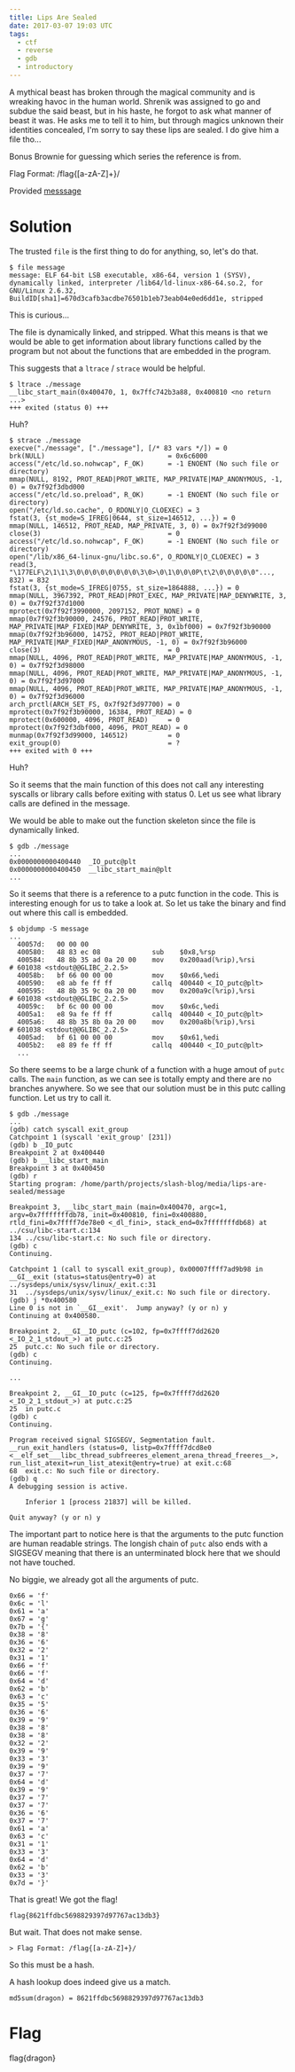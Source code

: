 ```yaml
---
title: Lips Are Sealed
date: 2017-03-07 19:03 UTC
tags:
  - ctf
  - reverse
  - gdb
  - introductory
---
```


A mythical beast has broken through the magical community and is wreaking havoc in the human world. Shrenik was assigned to go and subdue the said beast, but in his haste, he forgot to ask what manner of beast it was. He asks me to tell it to him, but through magics unknown their identities concealed, I'm sorry to say these lips are sealed. I do give him a file tho...

Bonus Brownie for guessing which series the reference is from.

Flag Format: /flag{[a-zA-Z]+}/

Provided [messsage](2017-03-07-lips-are-sealed/message)

Solution
========

The trusted `file` is the first thing to do for anything, so, let's do that.

	$ file message
	message: ELF 64-bit LSB executable, x86-64, version 1 (SYSV), dynamically linked, interpreter /lib64/ld-linux-x86-64.so.2, for GNU/Linux 2.6.32, BuildID[sha1]=670d3cafb3acdbe76501b1eb73eab04e0ed6dd1e, stripped

This is curious...

The file is dynamically linked, and stripped. What this means is that we would be able to get information about library functions called by the program but not about the functions that are embedded in the program.

This suggests that a `ltrace` / `strace` would be helpful.

	$ ltrace ./message
	__libc_start_main(0x400470, 1, 0x7ffc742b3a88, 0x400810 <no return ...>
	+++ exited (status 0) +++

Huh?

	$ strace ./message
	execve("./message", ["./message"], [/* 83 vars */]) = 0
	brk(NULL)                               = 0x6c6000
	access("/etc/ld.so.nohwcap", F_OK)      = -1 ENOENT (No such file or directory)
	mmap(NULL, 8192, PROT_READ|PROT_WRITE, MAP_PRIVATE|MAP_ANONYMOUS, -1, 0) = 0x7f92f3dbd000
	access("/etc/ld.so.preload", R_OK)      = -1 ENOENT (No such file or directory)
	open("/etc/ld.so.cache", O_RDONLY|O_CLOEXEC) = 3
	fstat(3, {st_mode=S_IFREG|0644, st_size=146512, ...}) = 0
	mmap(NULL, 146512, PROT_READ, MAP_PRIVATE, 3, 0) = 0x7f92f3d99000
	close(3)                                = 0
	access("/etc/ld.so.nohwcap", F_OK)      = -1 ENOENT (No such file or directory)
	open("/lib/x86_64-linux-gnu/libc.so.6", O_RDONLY|O_CLOEXEC) = 3
	read(3, "\177ELF\2\1\1\3\0\0\0\0\0\0\0\0\3\0>\0\1\0\0\0P\t\2\0\0\0\0\0"..., 832) = 832
	fstat(3, {st_mode=S_IFREG|0755, st_size=1864888, ...}) = 0
	mmap(NULL, 3967392, PROT_READ|PROT_EXEC, MAP_PRIVATE|MAP_DENYWRITE, 3, 0) = 0x7f92f37d1000
	mprotect(0x7f92f3990000, 2097152, PROT_NONE) = 0
	mmap(0x7f92f3b90000, 24576, PROT_READ|PROT_WRITE, MAP_PRIVATE|MAP_FIXED|MAP_DENYWRITE, 3, 0x1bf000) = 0x7f92f3b90000
	mmap(0x7f92f3b96000, 14752, PROT_READ|PROT_WRITE, MAP_PRIVATE|MAP_FIXED|MAP_ANONYMOUS, -1, 0) = 0x7f92f3b96000
	close(3)                                = 0
	mmap(NULL, 4096, PROT_READ|PROT_WRITE, MAP_PRIVATE|MAP_ANONYMOUS, -1, 0) = 0x7f92f3d98000
	mmap(NULL, 4096, PROT_READ|PROT_WRITE, MAP_PRIVATE|MAP_ANONYMOUS, -1, 0) = 0x7f92f3d97000
	mmap(NULL, 4096, PROT_READ|PROT_WRITE, MAP_PRIVATE|MAP_ANONYMOUS, -1, 0) = 0x7f92f3d96000
	arch_prctl(ARCH_SET_FS, 0x7f92f3d97700) = 0
	mprotect(0x7f92f3b90000, 16384, PROT_READ) = 0
	mprotect(0x600000, 4096, PROT_READ)     = 0
	mprotect(0x7f92f3dbf000, 4096, PROT_READ) = 0
	munmap(0x7f92f3d99000, 146512)          = 0
	exit_group(0)                           = ?
	+++ exited with 0 +++

Huh?

So it seems that the main function of this does not call any interesting syscalls or library calls before exiting with status 0.
Let us see what library calls are defined in the message. 

We would be able to make out the function skeleton since the file is dynamically linked.


	$ gdb ./message
	...
	0x0000000000400440  _IO_putc@plt
	0x0000000000400450  __libc_start_main@plt
	...


So it seems that there is a reference to a putc function in the code. This is interesting enough for us to take a look at.
So let us take the binary and find out where this call is embedded.

	$ objdump -S message
	...
	  40057d:	00 00 00 
	  400580:	48 83 ec 08          	sub    $0x8,%rsp
	  400584:	48 8b 35 ad 0a 20 00 	mov    0x200aad(%rip),%rsi        # 601038 <stdout@@GLIBC_2.2.5>
	  40058b:	bf 66 00 00 00       	mov    $0x66,%edi
	  400590:	e8 ab fe ff ff       	callq  400440 <_IO_putc@plt>
	  400595:	48 8b 35 9c 0a 20 00 	mov    0x200a9c(%rip),%rsi        # 601038 <stdout@@GLIBC_2.2.5>
	  40059c:	bf 6c 00 00 00       	mov    $0x6c,%edi
	  4005a1:	e8 9a fe ff ff       	callq  400440 <_IO_putc@plt>
	  4005a6:	48 8b 35 8b 0a 20 00 	mov    0x200a8b(%rip),%rsi        # 601038 <stdout@@GLIBC_2.2.5>
	  4005ad:	bf 61 00 00 00       	mov    $0x61,%edi
	  4005b2:	e8 89 fe ff ff       	callq  400440 <_IO_putc@plt>
	  ...

So there seems to be a large chunk of a function with a huge amout of `putc` calls. The `main` function, as we can see is totally empty and there are no branches anywhere. So we see that our solution must be in this putc calling function. Let us try to call it.

	$ gdb ./message
	...
	(gdb) catch syscall exit_group 
	Catchpoint 1 (syscall 'exit_group' [231])
	(gdb) b _IO_putc
	Breakpoint 2 at 0x400440
	(gdb) b __libc_start_main
	Breakpoint 3 at 0x400450
	(gdb) r
	Starting program: /home/parth/projects/slash-blog/media/lips-are-sealed/message 

	Breakpoint 3, __libc_start_main (main=0x400470, argc=1, argv=0x7fffffffdb78, init=0x400810, fini=0x400880, rtld_fini=0x7ffff7de78e0 <_dl_fini>, stack_end=0x7fffffffdb68) at ../csu/libc-start.c:134
	134	../csu/libc-start.c: No such file or directory.
	(gdb) c
	Continuing.

	Catchpoint 1 (call to syscall exit_group), 0x00007ffff7ad9b98 in __GI__exit (status=status@entry=0) at ../sysdeps/unix/sysv/linux/_exit.c:31
	31	../sysdeps/unix/sysv/linux/_exit.c: No such file or directory.
	(gdb) j *0x400580
	Line 0 is not in `__GI__exit'.  Jump anyway? (y or n) y
	Continuing at 0x400580.

	Breakpoint 2, __GI__IO_putc (c=102, fp=0x7ffff7dd2620 <_IO_2_1_stdout_>) at putc.c:25
	25	putc.c: No such file or directory.
	(gdb) c
	Continuing.

	...
	
	Breakpoint 2, __GI__IO_putc (c=125, fp=0x7ffff7dd2620 <_IO_2_1_stdout_>) at putc.c:25
	25	in putc.c
	(gdb) c
	Continuing.

	Program received signal SIGSEGV, Segmentation fault.
	__run_exit_handlers (status=0, listp=0x7ffff7dcd8e0 <__elf_set___libc_thread_subfreeres_element_arena_thread_freeres__>, run_list_atexit=run_list_atexit@entry=true) at exit.c:68
	68	exit.c: No such file or directory.
	(gdb) q
	A debugging session is active.

		Inferior 1 [process 21837] will be killed.

	Quit anyway? (y or n) y


The important part to notice here is that the arguments to the putc function are human readable strings. The longish chain of `putc` also ends with a  SIGSEGV meaning that there is an unterminated block here that we should not have touched. 

No biggie, we already got all the arguments of putc. 

	0x66 = 'f'
	0x6c = 'l'
	0x61 = 'a'
	0x67 = 'g'
	0x7b = '{'
	0x38 = '8'
	0x36 = '6'
	0x32 = '2'
	0x31 = '1'
	0x66 = 'f'
	0x66 = 'f'
	0x64 = 'd'
	0x62 = 'b'
	0x63 = 'c'
	0x35 = '5'
	0x36 = '6'
	0x39 = '9'
	0x38 = '8'
	0x38 = '8'
	0x32 = '2'
	0x39 = '9'
	0x33 = '3'
	0x39 = '9'
	0x37 = '7'
	0x64 = 'd'
	0x39 = '9'
	0x37 = '7'
	0x37 = '7'
	0x36 = '6'
	0x37 = '7'
	0x61 = 'a'
	0x63 = 'c'
	0x31 = '1'
	0x33 = '3'
	0x64 = 'd'
	0x62 = 'b'
	0x33 = '3'
	0x7d = '}'


That is great! We got the flag!

	flag{8621ffdbc5698829397d97767ac13db3}

But wait. That does not make sense. 

	> Flag Format: /flag{[a-zA-Z]+}/

So this must be a hash. 

A hash lookup does indeed give us a match.

	md5sum(dragon) = 8621ffdbc5698829397d97767ac13db3


Flag
====

flag{dragon}
